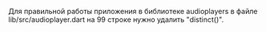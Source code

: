 Для правильной работы приложения в библиотеке audioplayers в файле lib/src/audioplayer.dart на 99 строке нужно удалить "distinct()".